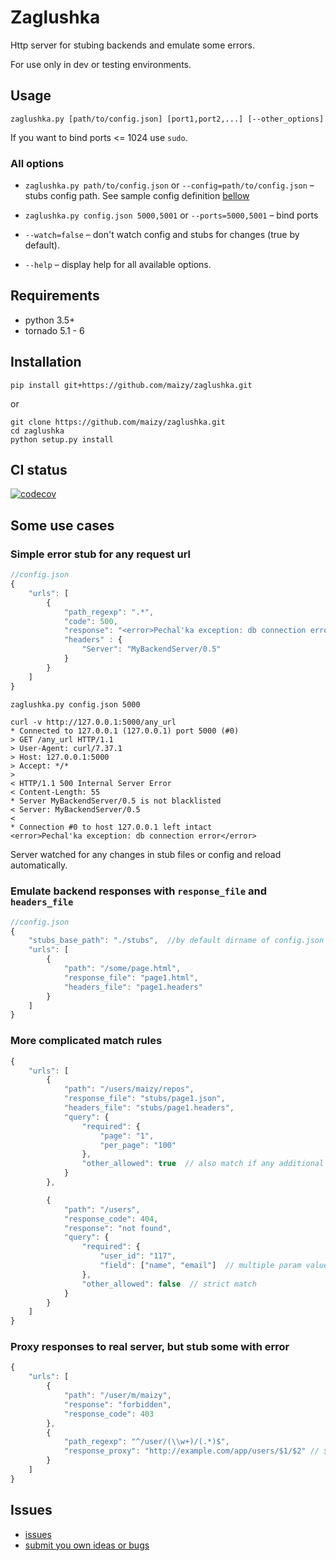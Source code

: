 # Zaglushka

Http server for stubing backends and emulate some errors.

For use only in dev or testing environments.

## Usage

`zaglushka.py [path/to/config.json] [port1,port2,...] [--other_options]`

If you want to bind ports <= 1024 use `sudo`.

### All options

* `zaglushka.py path/to/config.json` or `--config=path/to/config.json` – stubs config path.
  See sample config definition [bellow](#use_cases)

* `zaglushka.py config.json 5000,5001` or `--ports=5000,5001` – bind ports

* `--watch=false` – don't watch config and stubs for changes (true by default).

* `--help` – display help for all available options.

## Requirements

* python 3.5+
* tornado 5.1 - 6

## Installation

`pip install git+https://github.com/maizy/zaglushka.git`

or

```
git clone https://github.com/maizy/zaglushka.git
cd zaglushka
python setup.py install
```

## CI status

[![codecov](https://codecov.io/gh/maizy/zaglushka/branch/master/graph/badge.svg)](https://codecov.io/gh/maizy/zaglushka)

<a name="use_cases"></a>

## Some use cases

### Simple error stub for any request url

```js
//config.json
{
    "urls": [
        {
            "path_regexp": ".*",
            "code": 500,
            "response": "<error>Pechal'ka exception: db connection error</error>",
            "headers" : {
                "Server": "MyBackendServer/0.5"
            }
        }
    ]
}
```

```bash
zaglushka.py config.json 5000
```

```
curl -v http://127.0.0.1:5000/any_url
* Connected to 127.0.0.1 (127.0.0.1) port 5000 (#0)
> GET /any_url HTTP/1.1
> User-Agent: curl/7.37.1
> Host: 127.0.0.1:5000
> Accept: */*
>
< HTTP/1.1 500 Internal Server Error
< Content-Length: 55
* Server MyBackendServer/0.5 is not blacklisted
< Server: MyBackendServer/0.5
<
* Connection #0 to host 127.0.0.1 left intact
<error>Pechal'ka exception: db connection error</error>
```

Server watched for any changes in stub files or config and reload automatically.

### Emulate backend responses with `response_file` and `headers_file`

```js
//config.json
{
    "stubs_base_path": "./stubs",  //by default dirname of config.json used
    "urls": [
        {
            "path": "/some/page.html",
            "response_file": "page1.html",
            "headers_file": "page1.headers"
        }
    ]
}
```

### More complicated match rules

```js
{
    "urls": [
        {
            "path": "/users/maizy/repos",
            "response_file": "stubs/page1.json",
            "headers_file": "stubs/page1.headers",
            "query": {
                "required": {
                    "page": "1",
                    "per_page": "100"
                },
                "other_allowed": true  // also match if any additional param exists
            }
        },

        {
            "path": "/users",
            "response_code": 404,
            "response": "not found",
            "query": {
                "required": {
                    "user_id": "117",
                    "field": ["name", "email"]  // multiple param value
                },
                "other_allowed": false  // strict match
            }
        }
    ]
}
```

### Proxy responses to real server, but stub some with error

```js
{
    "urls": [
        {
            "path": "/user/m/maizy",
            "response": "forbidden",
            "response_code": 403
        },
        {
            "path_regexp": "^/user/(\\w+)/(.*)$",
            "response_proxy": "http://example.com/app/users/$1/$2" // $1, $2 ... - reg exp matches
        }
    ]
}
```


## Issues

* [issues](https://github.com/maizy/zaglushka/issues?q=is%3Aopen+is%3Aissue+no%3Amilestone)
* [submit you own ideas or bugs](https://github.com/maizy/zaglushka/issues/new)
